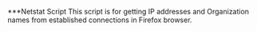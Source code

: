 ***Netstat Script
This script is for getting IP addresses and Organization names from established connections in Firefox browser.

